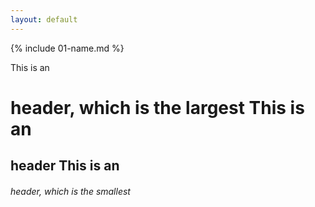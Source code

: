 ```yaml
---
layout: default
---
```


{% include 01-name.md %}

 This is an <h1> header, which is the largest
 This is an <h2> header
 This is an <h6> header, which is the smallest
